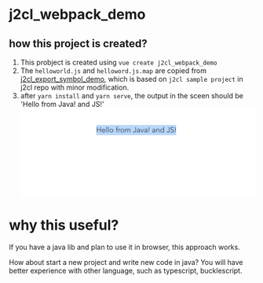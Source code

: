 # j2cl_webpack_demo

## how this project is created?

1. This probject is created using `vue create j2cl_webpack_demo` 
2. The `helloworld.js` and `helloword.js.map` are copied from [j2cl_export_symbol_demo](https://github.com/swuecho/j2cl_export_symbol_demo), which is based on `j2cl sample project` in j2cl repo with minor modification. 
3. after `yarn install` and `yarn serve`, the output in the sceen should be 'Hello from Java! and JS!'
![hello](/public/j2cl_hello.png)


# why this useful?

If you have a java lib and plan to use it in browser, this approach works. 

How about start a new project and write new code in java? You will have better experience with other language, such as typescript, bucklescript.



